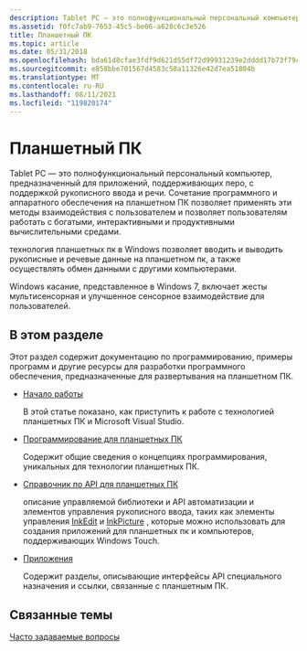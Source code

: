 ```yaml
---
description: Tablet PC — это полнофункциональный персональный компьютер, предназначенный для приложений, поддерживающих перо, с поддержкой рукописного ввода и речи.
ms.assetid: f0fc7ab9-7653-45c5-be06-a628c6c3e526
title: Планшетный ПК
ms.topic: article
ms.date: 05/31/2018
ms.openlocfilehash: bda61d8cfae3fdf9d621d55df72d99931239e2dddd17b73f79c40880fb064b90
ms.sourcegitcommit: e858bbe701567d4583c50a11326e42d7ea51804b
ms.translationtype: MT
ms.contentlocale: ru-RU
ms.lasthandoff: 08/11/2021
ms.locfileid: "119820174"
---
```

# <a name="tablet-pc"></a>Планшетный ПК

Tablet PC — это полнофункциональный персональный компьютер, предназначенный для приложений, поддерживающих перо, с поддержкой рукописного ввода и речи. Сочетание программного и аппаратного обеспечения на планшетном ПК позволяет применять эти методы взаимодействия с пользователем и позволяет пользователям работать с богатыми, интерактивными и продуктивными вычислительными средами.

технология планшетных пк в Windows позволяет вводить и выводить рукописные и речевые данные на планшетном пк, а также осуществлять обмен данными с другими компьютерами.

Windows касание, представленное в Windows 7, включает жесты мультисенсорная и улучшенное сенсорное взаимодействие для пользователей.

## <a name="in-this-section"></a>В этом разделе

Этот раздел содержит документацию по программированию, примеры программ и другие ресурсы для разработки программного обеспечения, предназначенные для развертывания на планшетном ПК.

-   [Начало работы](getting-started.md)

    В этой статье показано, как приступить к работе с технологией планшетных ПК и Microsoft Visual Studio.

-   [Программирование для планшетных ПК](programming-the-tablet-pc.md)

    Содержит общие сведения о концепциях программирования, уникальных для технологии планшетных ПК.

-   [Справочник по API для планшетных ПК](tablet-pc-api-reference.md)

    описание управляемой библиотеки и API автоматизации и элементов управления рукописного ввода, таких как элементы управления [InkEdit](inkedit-control-reference.md) и [InkPicture](inkpicture-control-reference.md) , которые можно использовать для создания приложений для планшетных пк и компьютеров, поддерживающих Windows Touch.

-   [Приложения](appendices.md)

    Содержит разделы, описывающие интерфейсы API специального назначения и ссылки, связанные с планшетным ПК.

## <a name="related-topics"></a>Связанные темы

<dl> <dt>

[Часто задаваемые вопросы](frequently-asked-questions.yml)
</dt> </dl>

 

 



